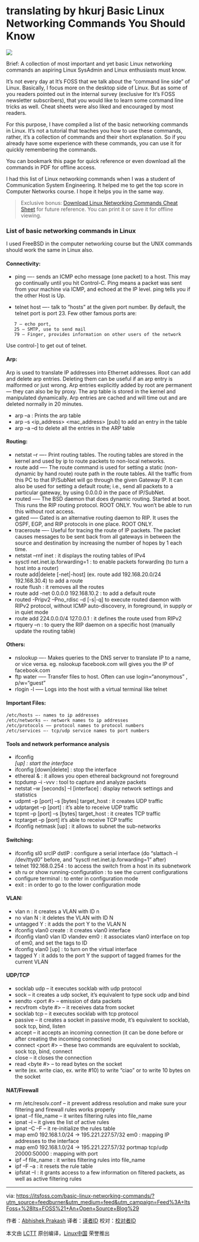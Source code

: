 translating by hkurj
Basic Linux Networking Commands You Should Know
==================================================

![](https://itsfoss.com/wp-content/uploads/2016/06/Basic-Networking-Commands-Linux.jpg)

Brief: A collection of most important and yet basic Linux networking commands an aspiring Linux SysAdmin and Linux enthusiasts must know.

It’s not every day at It’s FOSS that we talk about the “command line side” of Linux. Basically, I focus more on the desktop side of Linux. But as some of you readers pointed out in the internal survey (exclusive for It’s FOSS newsletter subscribers), that you would like to learn some command line tricks as well. Cheat sheets were also liked and encouraged by most readers.

For this purpose, I have compiled a list of the basic networking commands in Linux. It’s not a tutorial that teaches you how to use these commands, rather, it’s a collection of commands and their short explanation. So if you already have some experience with these commands, you can use it for quickly remembering the commands.

You can bookmark this page for quick reference or even download all the commands in PDF for offline access.

I had this list of Linux networking commands when I was a student of Communication System Engineering. It helped me to get the top score in Computer Networks course. I hope it helps you in the same way.

>Exclusive bonus: [Download Linux Networking Commands Cheat Sheet][1] for future reference. You can print it or save it for offline viewing.

### List of basic networking commands in Linux

I used FreeBSD in the computer networking course but the UNIX commands should work the same in Linux also.

#### Connectivity:

- ping <host> —- sends an ICMP echo message (one packet) to a host. This may go continually until you hit Control-C. Ping means a packet was sent from your machine via ICMP, and echoed at the IP level. ping tells you if the other Host is Up.

- telnet host <port> —- talk to “hosts” at the given port number. By default, the telnet port is port 23. Few other famous ports are:
```
   7 – echo port,
   25 – SMTP, use to send mail
   79 – Finger, provides information on other users of the network
```

Use control-] to get out of telnet.

#### Arp:

Arp is used to translate IP addresses into Ethernet addresses. Root can add and delete arp entries. Deleting them can be useful if an arp entry is malformed or just wrong. Arp entries explicitly added by root are permanent — they can also be by proxy. The arp table is stored in the kernel and manipulated dynamically. Arp entries are cached and will time out and are deleted normally in 20 minutes.

- arp –a : Prints the arp table
- arp –s <ip_address> <mac_address> [pub] to add an entry in the table
- arp –a –d to delete all the entries in the ARP table

#### Routing:

- netstat –r —- Print routing tables. The routing tables are stored in the kernel and used by ip to route packets to non-local networks.
- route add —- The route command is used for setting a static (non-dynamic by hand route) route path in the route tables. All the traffic from this PC to that IP/SubNet will go through the given Gateway IP. It can also be used for setting a default route; i.e., send all packets to a particular gateway, by using 0.0.0.0 in the pace of IP/SubNet.
- routed —– The BSD daemon that does dynamic routing. Started at boot. This runs the RIP routing protocol. ROOT ONLY. You won’t be able to run this without root access.
- gated —– Gated is an alternative routing daemon to RIP. It uses the OSPF, EGP, and RIP protocols in one place. ROOT ONLY.
- traceroute —- Useful for tracing the route of IP packets. The packet causes messages to be sent back from all gateways in between the source and destination by increasing the number of hopes by 1 each time.
- netstat –rnf inet : it displays the routing tables of IPv4
- sysctl net.inet.ip.forwarding=1 : to enable packets forwarding (to turn a host into a router)
- route add|delete [-net|-host] <destination> <gateway> (ex. route add 192.168.20.0/24 192.168.30.4) to add a route
- route flush : it removes all the routes
- route add -net 0.0.0.0 192.168.10.2 : to add a default route
- routed -Pripv2 –Pno_rdisc –d [-s|-q] to execute routed daemon with RIPv2 protocol, without ICMP auto-discovery, in foreground, in supply or in quiet mode
- route add 224.0.0.0/4 127.0.0.1 : it defines the route used from RIPv2
- rtquery –n : to query the RIP daemon on a specific host (manually update the routing table)

#### Others:

- nslookup —- Makes queries to the DNS server to translate IP to a name, or vice versa. eg. nslookup facebook.com will gives you the IP of facebook.com
- ftp <host>water —– Transfer files to host. Often can use login=“anonymous” , p/w=“guest”
- rlogin -l —– Logs into the host with a virtual terminal like telnet

#### Important Files:

```
/etc/hosts —- names to ip addresses
/etc/networks —- network names to ip addresses
/etc/protocols —– protocol names to protocol numbers
/etc/services —- tcp/udp service names to port numbers
```

#### Tools and network performance analysis

- ifconfig <interface> <address> [up] : start the interface
- ifconfig <interface> [down|delete] : stop the interface
- ethereal & : it allows you open ethereal background not foreground
- tcpdump –i -vvv : tool to capture and analyze packets
- netstat –w [seconds] –I [interface] : display network settings and statistics
- udpmt –p [port] –s [bytes] target_host : it creates UDP traffic
- udptarget –p [port] : it’s able to receive UDP traffic
- tcpmt –p [port] –s [bytes] target_host : it creates TCP traffic
- tcptarget –p [port] it’s able to receive TCP traffic
- ifconfig netmask [up] : it allows to subnet the sub-networks

 

#### Switching:

- ifconfig sl0 srcIP dstIP : configure a serial interface (do “slattach –l /dev/ttyd0” before, and “sysctl net.inet.ip.forwarding=1“ after)
- telnet 192.168.0.254 : to access the switch from a host in its subnetwork
- sh ru or show running-configuration : to see the current configurations
- configure terminal : to enter in configuration mode
- exit : in order to go to the lower configuration mode

#### VLAN:

- vlan n : it creates a VLAN with ID n
- no vlan N : it deletes the VLAN with ID N
- untagged Y : it adds the port Y to the VLAN N
- ifconfig vlan0 create : it creates vlan0 interface
- ifconfig vlan0 vlan ID vlandev em0 : it associates vlan0 interface on top of em0, and set the tags to ID
- ifconfig vlan0 [up] : to turn on the virtual interface
- tagged Y : it adds to the port Y the support of tagged frames for the current VLAN

#### UDP/TCP

- socklab udp – it executes socklab with udp protocol
- sock – it creates a udp socket, it’s equivalent to type sock udp and bind
- sendto <Socket ID> <hostname> <port #> – emission of data packets
- recvfrom <Socket ID> <byte #> – it receives data from socket
- socklab tcp – it executes socklab with tcp protocol
- passive – it creates a socket in passive mode, it’s equivalent to socklab, sock tcp, bind, listen
- accept – it accepts an incoming connection (it can be done before or after creating the incoming connection)
- connect <hostname> <port #> – these two commands are equivalent to socklab, sock tcp, bind, connect
- close – it closes the connection
- read <byte #> – to read bytes on the socket
- write (ex. write ciao, ex. write #10) to write “ciao” or to write 10 bytes on the socket

#### NAT/Firewall

- rm /etc/resolv.conf – it prevent address resolution and make sure your filtering and firewall rules works properly
- ipnat –f file_name – it writes filtering rules into file_name
- ipnat –l – it gives the list of active rules
- ipnat –C –F – it re-initialize the rules table
- map em0 192.168.1.0/24 -> 195.221.227.57/32 em0 : mapping IP addresses to the interface
- map em0 192.168.1.0/24 -> 195.221.227.57/32 portmap tcp/udp 20000:50000 : mapping with port
- ipf –f file_name : it writes filtering rules into file_name
- ipf –F –a : it resets the rule table
- ipfstat –I : it grants access to a few information on filtered packets, as well as active filtering rules


--------------------------------------------------------------------------------

via: https://itsfoss.com/basic-linux-networking-commands/?utm_source=feedburner&utm_medium=feed&utm_campaign=Feed%3A+ItsFoss+%28Its+FOSS%21+An+Open+Source+Blog%29

作者：[Abhishek Prakash][a]
译者：[译者ID](https://github.com/译者ID)
校对：[校对者ID](https://github.com/校对者ID)

本文由 [LCTT](https://github.com/LCTT/TranslateProject) 原创编译，[Linux中国](https://linux.cn/) 荣誉推出

[a]: https://itsfoss.com/author/abhishek/
[1]: https://drive.google.com/open?id=0By49_3Av9sT1cDdaZnh4cHB4aEk
